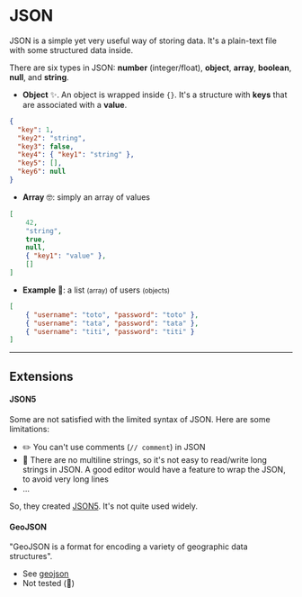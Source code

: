 # JSON

<div class="row row-cols-lg-2"><div>

JSON is a simple yet very useful way of storing data. It's a plain-text file with some structured data inside.

There are six types in JSON: **number** (integer/float), **object**, **array**, **boolean**, **null**, and **string**.

* **Object** ✨. An object is wrapped inside `{}`. It's a structure with **keys** that are associated with a **value**.

```json
{
  "key": 1,
  "key2": "string",
  "key3": false,
  "key4": { "key1": "string" },
  "key5": [],
  "key6": null
}
```
</div><div>

* **Array** 🤓: simply an array of values

```json
[
    42,
    "string", 
    true,
    null,
    { "key1": "value" },
    []
]
```

* **Example** 🎁: a list <small>(array)</small> of users <small>(objects)</small>

```json
[
    { "username": "toto", "password": "toto" },
    { "username": "tata", "password": "tata" },
    { "username": "titi", "password": "titi" }
]
```
</div></div>

<hr class="sep-both">

## Extensions

<div class="row row-cols-lg-2"><div>

#### JSON5

Some are not satisfied with the limited syntax of JSON. Here are some limitations:

* ✏️ You can't use comments (`// comment`) in JSON
* 🎡  There are no multiline strings, so it's not easy to read/write long strings in JSON. A good editor would have a feature to wrap the JSON, to avoid very long lines
* ...

So, they created [JSON5](https://json5.org/). It's not quite used widely.
</div><div>

#### GeoJSON

"GeoJSON is a format for encoding a variety of geographic data structures".

* See [geojson](https://geojson.org/)
* Not tested (👻)
</div></div>